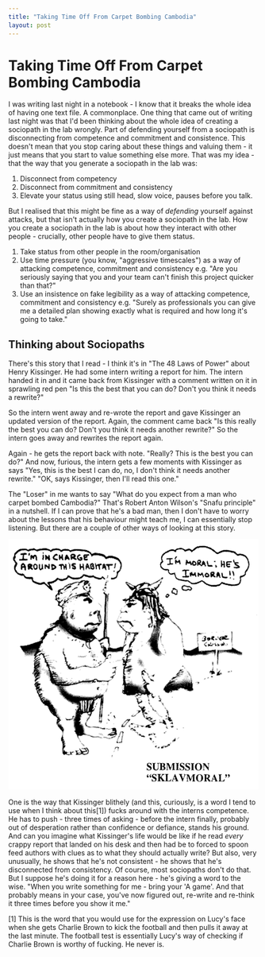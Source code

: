```yaml
---
title: "Taking Time Off From Carpet Bombing Cambodia"
layout: post 
---
```



# Taking Time Off From Carpet Bombing Cambodia

I was writing last night in a notebook - I know that it breaks the whole idea of having one text file.  A commonplace.  One thing that came out of writing last night was that I'd been thinking about the whole idea of creating a sociopath in the lab wrongly.  Part of defending yourself from a sociopath is disconnecting from competence and commitment and consistence.  This doesn't mean that you stop caring about these things and valuing them - it just means that you start to value something else more.  That was my idea - that the way that you generate a sociopath in the lab was:

1. Disconnect from competency
2. Disconnect from commitment and consistency
3. Elevate your status using still head, slow voice, pauses before you talk.

But I realised that this might be fine as a way of *defending* yourself against attacks, but that isn't actually how you create a sociopath in the lab.  How you create a sociopath in the lab is about how they interact with other people - crucially, other people have to give them status.

1. Take status from other people in the room/organisation
2. Use time pressure (you know, "aggressive timescales") as a way of attacking competence, commitment and consistency e.g. "Are you seriously saying that you and your team can't finish this project quicker than that?"
3. Use an insistence on fake legibility as a way of attacking competence, commitment and consistency e.g. "Surely as professionals you can give me a detailed plan showing exactly what is required and how long it's going to take."

## Thinking about Sociopaths
There's this story that I read - I think it's in "The 48 Laws of Power" about Henry Kissinger.  He had some intern writing a report for him.  The intern handed it in and it came back from Kissinger with a comment written on it in sprawling red pen "Is this the best that you can do?  Don't you think it needs a rewrite?"

So the intern went away and re-wrote the report and gave Kissinger an updated version of the report.  Again, the comment came back "Is this really the best you can do?  Don't you think it needs another rewrite?" So the intern goes away and rewrites the report again.  

Again - he gets the report back with note.  "Really? This is the best you can do?"  And now, furious, the intern gets a few moments with Kissinger as says "Yes, this is the best I can do, no, I don't think it needs another rewrite."
"OK, says Kissinger,  then I'll read this one." 

The "Loser" in me wants to say "What do you expect from a man who carpet bombed Cambodia?" That's Robert Anton Wilson's "Snafu principle" in a nutshell. If I can prove that he's a bad man, then I don't have to worry about the lessons that his behaviour might teach me, I can essentially stop listening.  But there are a couple of other ways of looking at this story.

![The Snafu Principle](/assets/snafu_principle.png)

One is the way that Kissinger blithely (and this, curiously, is a word I tend to use when I think about this[1]) fucks around with the interns competence.  He has to push - three times of asking - before the intern finally, probably out of desperation rather than  confidence or defiance, stands his ground.  And can you imagine what Kissinger's life would be like if he read *every* crappy report that landed on his desk and then had be to forced to spoon feed authors with clues as to what they should actually write?  But also, very unusually, he shows that he's not consistent - he shows that he's disconnected from consistency.  Of course, most sociopaths don't do that.  But I suppose he's doing it for a reason here - he's giving a word to the wise.  "When you write something for me - bring your 'A game'.  And that probably means in your case, you've now figured out, re-write and re-think it three times before you show it me."

[1] This is the word that you would use for the expression on Lucy's face when she gets Charlie Brown to kick the football and then pulls it away at the last minute.  The football test is essentially Lucy's way of checking if Charlie Brown is worthy of fucking.   He never is.
